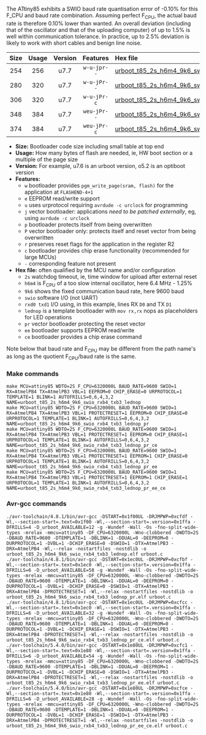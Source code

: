 The ATtiny85 exhibits a SWIO baud rate quantisation error of -0.10% for this F_CPU and baud rate combination. Assuming perfect F<sub>CPU</sub>, the actual baud rate is therefore 0.10% lower than wanted. An overall deviation (including that of the oscillator and that of the uploading computer) of up to 1.5% is well within communication tolerance. In practice, up to 2.5% deviation is likely to work with short cables and benign line noise.

|Size|Usage|Version|Features|Hex file|
|:-:|:-:|:-:|:-:|:--|
|254|256|u7.7|`w-u-jpr--`|[urboot_t85_2s_h6m4_9k6_swio_rxb4_txb3_lednop.hex](https://raw.githubusercontent.com/stefanrueger/urboot.hex/main/boards/digispark/attiny85/watchdog_2_s/internal_oscillator_h-1.25%25/%2B6m400000_hz/%2B%2B%2B9k6_baud/swio_rxb4_txb3/lednop/urboot_t85_2s_h6m4_9k6_swio_rxb4_txb3_lednop.hex)|
|280|320|u7.7|`w-u-jPr--`|[urboot_t85_2s_h6m4_9k6_swio_rxb4_txb3_lednop_pr.hex](https://raw.githubusercontent.com/stefanrueger/urboot.hex/main/boards/digispark/attiny85/watchdog_2_s/internal_oscillator_h-1.25%25/%2B6m400000_hz/%2B%2B%2B9k6_baud/swio_rxb4_txb3/lednop/urboot_t85_2s_h6m4_9k6_swio_rxb4_txb3_lednop_pr.hex)|
|306|320|u7.7|`w-u-jPr-c`|[urboot_t85_2s_h6m4_9k6_swio_rxb4_txb3_lednop_pr_ce.hex](https://raw.githubusercontent.com/stefanrueger/urboot.hex/main/boards/digispark/attiny85/watchdog_2_s/internal_oscillator_h-1.25%25/%2B6m400000_hz/%2B%2B%2B9k6_baud/swio_rxb4_txb3/lednop/urboot_t85_2s_h6m4_9k6_swio_rxb4_txb3_lednop_pr_ce.hex)|
|348|384|u7.7|`weu-jPr--`|[urboot_t85_2s_h6m4_9k6_swio_rxb4_txb3_lednop_pr_ee.hex](https://raw.githubusercontent.com/stefanrueger/urboot.hex/main/boards/digispark/attiny85/watchdog_2_s/internal_oscillator_h-1.25%25/%2B6m400000_hz/%2B%2B%2B9k6_baud/swio_rxb4_txb3/lednop/urboot_t85_2s_h6m4_9k6_swio_rxb4_txb3_lednop_pr_ee.hex)|
|374|384|u7.7|`weu-jPr-c`|[urboot_t85_2s_h6m4_9k6_swio_rxb4_txb3_lednop_pr_ee_ce.hex](https://raw.githubusercontent.com/stefanrueger/urboot.hex/main/boards/digispark/attiny85/watchdog_2_s/internal_oscillator_h-1.25%25/%2B6m400000_hz/%2B%2B%2B9k6_baud/swio_rxb4_txb3/lednop/urboot_t85_2s_h6m4_9k6_swio_rxb4_txb3_lednop_pr_ee_ce.hex)|

- **Size:** Bootloader code size including small table at top end
- **Usage:** How many bytes of flash are needed, ie, HW boot section or a multiple of the page size
- **Version:** For example, u7.6 is an urboot version, o5.2 is an optiboot version
- **Features:**
  + `w` bootloader provides `pgm_write_page(sram, flash)` for the application at `FLASHEND-4+1`
  + `e` EEPROM read/write support
  + `u` uses urprotocol requiring `avrdude -c urclock` for programming
  + `j` vector bootloader: applications *need to be patched externally*, eg, using `avrdude -c urclock`
  + `p` bootloader protects itself from being overwritten
  + `P` vector bootloader only: protects itself and reset vector from being overwritten
  + `r` preserves reset flags for the application in the register R2
  + `c` bootloader provides chip erase functionality (recommended for large MCUs)
  + `-` corresponding feature not present
- **Hex file:** often qualified by the MCU name and/or configuration
  + `2s` watchdog timeout, ie, time window for upload after external reset
  + `h6m4` is F<sub>CPU</sub> of a too slow internal oscillator, here 6.4 MHz - 1.25%
  + `9k6` shows the fixed communication baud rate, here 9600 baud
  + `swio` software I/O (not UART)
  + `rxd0 txd1` I/O using, in this example, lines RX `D0` and TX `D1`
  + `lednop` is a template bootloader with `mov rx,rx` nops as placeholders for LED operations
  + `pr` vector bootloader protecting the reset vector
  + `ee` bootloader supports EEPROM read/write
  + `ce` bootloader provides a chip erase command


Note below that baud rate and F<sub>CPU</sub> may be different from the path name's as long as the quotient F<sub>CPU</sub>/baud rate is the same.

### Make commands
```
make MCU=attiny85 WDTO=2S F_CPU=6320000L BAUD_RATE=9600 SWIO=1 RX=AtmelPB4 TX=AtmelPB3 VBL=1 EEPROM=0 CHIP_ERASE=0 URPROTOCOL=1 TEMPLATE=1 BLINK=1 AUTOFRILLS=0,6,4,3,2 NAME=urboot_t85_2s_h6m4_9k6_swio_rxb4_txb3_lednop
make MCU=attiny85 WDTO=2S F_CPU=6320000L BAUD_RATE=9600 SWIO=1 RX=AtmelPB4 TX=AtmelPB3 VBL=1 PROTECTRESET=1 EEPROM=0 CHIP_ERASE=0 URPROTOCOL=1 TEMPLATE=1 BLINK=1 AUTOFRILLS=0,6,4,3,2 NAME=urboot_t85_2s_h6m4_9k6_swio_rxb4_txb3_lednop_pr
make MCU=attiny85 WDTO=2S F_CPU=6320000L BAUD_RATE=9600 SWIO=1 RX=AtmelPB4 TX=AtmelPB3 VBL=1 PROTECTRESET=1 EEPROM=0 CHIP_ERASE=1 URPROTOCOL=1 TEMPLATE=1 BLINK=1 AUTOFRILLS=0,6,4,3,2 NAME=urboot_t85_2s_h6m4_9k6_swio_rxb4_txb3_lednop_pr_ce
make MCU=attiny85 WDTO=2S F_CPU=6320000L BAUD_RATE=9600 SWIO=1 RX=AtmelPB4 TX=AtmelPB3 VBL=1 PROTECTRESET=1 EEPROM=1 CHIP_ERASE=0 URPROTOCOL=1 TEMPLATE=1 BLINK=1 AUTOFRILLS=0,6,4,3,2 NAME=urboot_t85_2s_h6m4_9k6_swio_rxb4_txb3_lednop_pr_ee
make MCU=attiny85 WDTO=2S F_CPU=6320000L BAUD_RATE=9600 SWIO=1 RX=AtmelPB4 TX=AtmelPB3 VBL=1 PROTECTRESET=1 EEPROM=1 CHIP_ERASE=1 URPROTOCOL=1 TEMPLATE=1 BLINK=1 AUTOFRILLS=0,6,4,3,2 NAME=urboot_t85_2s_h6m4_9k6_swio_rxb4_txb3_lednop_pr_ee_ce
```

### Avr-gcc commands
```
./avr-toolchain/4.8.1/bin/avr-gcc -DSTART=0x1f00UL -DRJMPWP=0xcfdf -Wl,--section-start=.text=0x1f00 -Wl,--section-start=.version=0x1ffa -DFRILLS=4 -D_urboot_AVAILABLE=12 -g -Wundef -Wall -Os -fno-split-wide-types -mrelax -mmcu=attiny85 -DF_CPU=6320000L -Wno-clobbered -DWDTO=2S -DBAUD_RATE=9600 -DTEMPLATE=1 -DBLINK=1 -DDUAL=0 -DEEPROM=0 -DURPROTOCOL=1 -DVBL=1 -DCHIP_ERASE=0 -DSWIO=1 -DTX=AtmelPB3 -DRX=AtmelPB4 -Wl,--relax -nostartfiles -nostdlib -o urboot_t85_2s_h6m4_9k6_swio_rxb4_txb3_lednop.elf urboot.c
./avr-toolchain/4.8.1/bin/avr-gcc -DSTART=0x1ec0UL -DRJMPWP=0xcfbf -Wl,--section-start=.text=0x1ec0 -Wl,--section-start=.version=0x1ffa -DFRILLS=6 -D_urboot_AVAILABLE=58 -g -Wundef -Wall -Os -fno-split-wide-types -mrelax -mmcu=attiny85 -DF_CPU=6320000L -Wno-clobbered -DWDTO=2S -DBAUD_RATE=9600 -DTEMPLATE=1 -DBLINK=1 -DDUAL=0 -DEEPROM=0 -DURPROTOCOL=1 -DVBL=1 -DCHIP_ERASE=0 -DSWIO=1 -DTX=AtmelPB3 -DRX=AtmelPB4 -DPROTECTRESET=1 -Wl,--relax -nostartfiles -nostdlib -o urboot_t85_2s_h6m4_9k6_swio_rxb4_txb3_lednop_pr.elf urboot.c
./avr-toolchain/4.8.1/bin/avr-gcc -DSTART=0x1ec0UL -DRJMPWP=0xcfcc -Wl,--section-start=.text=0x1ec0 -Wl,--section-start=.version=0x1ffa -DFRILLS=6 -D_urboot_AVAILABLE=32 -g -Wundef -Wall -Os -fno-split-wide-types -mrelax -mmcu=attiny85 -DF_CPU=6320000L -Wno-clobbered -DWDTO=2S -DBAUD_RATE=9600 -DTEMPLATE=1 -DBLINK=1 -DDUAL=0 -DEEPROM=0 -DURPROTOCOL=1 -DVBL=1 -DCHIP_ERASE=1 -DSWIO=1 -DTX=AtmelPB3 -DRX=AtmelPB4 -DPROTECTRESET=1 -Wl,--relax -nostartfiles -nostdlib -o urboot_t85_2s_h6m4_9k6_swio_rxb4_txb3_lednop_pr_ce.elf urboot.c
./avr-toolchain/5.4.0/bin/avr-gcc -DSTART=0x1e80UL -DRJMPWP=0xcfc1 -Wl,--section-start=.text=0x1e80 -Wl,--section-start=.version=0x1ffa -DFRILLS=6 -D_urboot_AVAILABLE=54 -g -Wundef -Wall -Os -fno-split-wide-types -mrelax -mmcu=attiny85 -DF_CPU=6320000L -Wno-clobbered -DWDTO=2S -DBAUD_RATE=9600 -DTEMPLATE=1 -DBLINK=1 -DDUAL=0 -DEEPROM=1 -DURPROTOCOL=1 -DVBL=1 -DCHIP_ERASE=0 -DSWIO=1 -DTX=AtmelPB3 -DRX=AtmelPB4 -DPROTECTRESET=1 -Wl,--relax -nostartfiles -nostdlib -o urboot_t85_2s_h6m4_9k6_swio_rxb4_txb3_lednop_pr_ee.elf urboot.c
./avr-toolchain/5.4.0/bin/avr-gcc -DSTART=0x1e80UL -DRJMPWP=0xcfce -Wl,--section-start=.text=0x1e80 -Wl,--section-start=.version=0x1ffa -DFRILLS=6 -D_urboot_AVAILABLE=28 -g -Wundef -Wall -Os -fno-split-wide-types -mrelax -mmcu=attiny85 -DF_CPU=6320000L -Wno-clobbered -DWDTO=2S -DBAUD_RATE=9600 -DTEMPLATE=1 -DBLINK=1 -DDUAL=0 -DEEPROM=1 -DURPROTOCOL=1 -DVBL=1 -DCHIP_ERASE=1 -DSWIO=1 -DTX=AtmelPB3 -DRX=AtmelPB4 -DPROTECTRESET=1 -Wl,--relax -nostartfiles -nostdlib -o urboot_t85_2s_h6m4_9k6_swio_rxb4_txb3_lednop_pr_ee_ce.elf urboot.c
```

